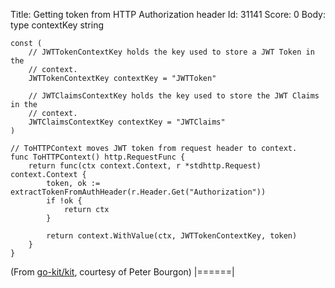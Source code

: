 Title: Getting token from HTTP Authorization header
Id: 31141
Score: 0
Body:
    type contextKey string
    
    const (
        // JWTTokenContextKey holds the key used to store a JWT Token in the
        // context.
        JWTTokenContextKey contextKey = "JWTToken"
    
        // JWTClaimsContextKey holds the key used to store the JWT Claims in the
        // context.
        JWTClaimsContextKey contextKey = "JWTClaims"
    )

    // ToHTTPContext moves JWT token from request header to context.
    func ToHTTPContext() http.RequestFunc {
        return func(ctx context.Context, r *stdhttp.Request) context.Context {
            token, ok := extractTokenFromAuthHeader(r.Header.Get("Authorization"))
            if !ok {
                return ctx
            }
    
            return context.WithValue(ctx, JWTTokenContextKey, token)
        }
    }

(From [go-kit/kit](https://github.com/go-kit/kit/blob/master/auth/jwt/transport.go), courtesy of Peter Bourgon)
|======|

